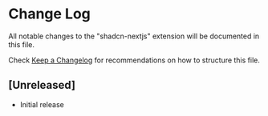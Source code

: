 # Change Log

All notable changes to the "shadcn-nextjs" extension will be documented in this file.

Check [Keep a Changelog](http://keepachangelog.com/) for recommendations on how to structure this file.

## [Unreleased]

- Initial release